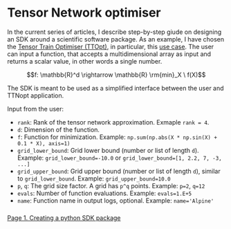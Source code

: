 # Tensor Network optimiser

In the current series of articles, I describe step-by-step giude on designing an SDK around a scientific software package. As an example, I have chosen the [Tensor Train Optimiser (TTOpt)](https://github.com/AndreiChertkov/ttopt), in particular, this [use case](https://github.com/AndreiChertkov/ttopt/blob/master/demo/qtt_100d.py). The user can input a function, that accepts a multidimensional array as input and returns a scalar value, in other words a single number.

```math
f: \mathbb{R}^d \rightarrow \mathbb{R}
\rm{min}_X \ f(X)
```


The SDK is meant to be used as a simplified interface between the user and TTNopt application.

Input from the user:
- `rank`: Rank of the tensor network approximation. Exmaple `rank = 4`.
- `d`: Dimension of the function.
- `f`: Function for minimization. Example: `np.sum(np.abs(X * np.sin(X) + 0.1 * X), axis=1)`
- `grid_lower_bound`: Grid lower bound (number or list of length `d`). Example: `grid_lower_bound=-10.0` or `grid_lower_bound=[1, 2.2, 7, -3, ...]`
- `grid_upper_bound`: Grid upper bound (number or list of length `d`), similar to `grid_lower_bound`. Example: `grid_upper_bound=10.0`
- `p`, `q`: The grid size factor. A grid has `p^q` points. Example: `p=2`, `q=12`
- `evals`: Number of function evaluations. Example: `evals=1.E+5`
- `name`: Function name in output logs, optional. Example: `name='Alpine'`

#####






[Page 1. Creating a python SDK package](./ttopt1.md)
